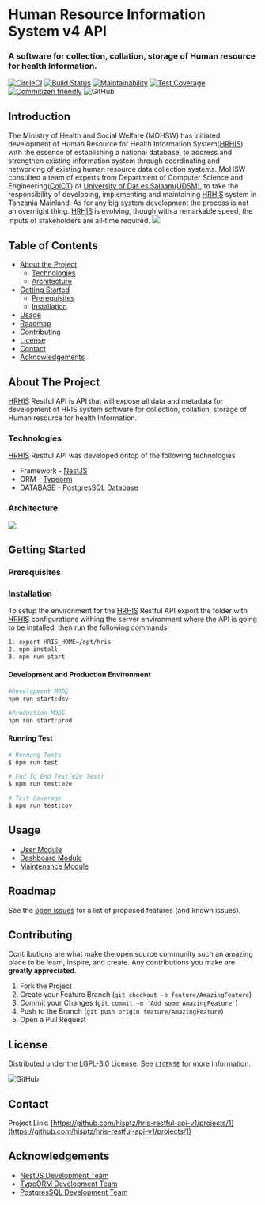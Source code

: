 # Human Resource Information System v4 API
### A software for collection, collation, storage of Human resource for health Information.

[![CircleCI](https://circleci.com/gh/hisptz/hris-restful-api-v1.svg?style=svg)](https://circleci.com/gh/hisptz/hris-restful-api-v1)
[![Build Status](https://travis-ci.org/hisptz/hris-restful-api-v1.svg?branch=master)](https://travis-ci.org/hisptz/hris-restful-api-v1)
[![Maintainability](https://api.codeclimate.com/v1/badges/43300df82d8d93167ff1/maintainability)](https://codeclimate.com/github/hisptz/hris-restful-api-v4/maintainability)
[![Test Coverage](https://api.codeclimate.com/v1/badges/43300df82d8d93167ff1/test_coverage)](https://codeclimate.com/github/hisptz/hris-restful-api-v4/test_coverage)
[![Commitizen friendly](https://img.shields.io/badge/commitizen-friendly-brightgreen.svg)](http://commitizen.github.io/cz-cli/) 
![GitHub](https://img.shields.io/github/license/hisptz/hris-restful-api-v1?color=%234CB80A&label=licence&logoColor=%23ffffff)

## Introduction

The Ministry of Health and Social Welfare (MOHSW) has initiated development of Human Resource for Health Information System([HRHIS](http://hrhis.moh.go.tz/login)) with the essence of establishing a national database, to address and strengthen existing information system through coordinating and networking of existing human resource data collection systems. MoHSW consulted a team of experts from Department of Computer Science and Engineering([CoICT](https://www.coict.udsm.ac.tz/)) of [University of Dar es Salaam(UDSM)](https://www.udsm.ac.tz/), to take the responsibility of developing, implementing and maintaining [HRHIS](http://hrhis.moh.go.tz/login) system in Tanzania Mainland. As for any big system development the process is not an overnight thing. [HRHIS](http://hrhis.moh.go.tz/login) is evolving, though with a remarkable speed, the inputs of stakeholders are all‐time required. 
![](https://lh3.googleusercontent.com/N1Jjje-4F68QY-n8DCII9MbC4dr9usDtpZf1SWA1WTa7n8SXocUfWlt3q9ZLJJVpTEOdStkNtXnQzFVQC8SLgzxF8TSuj6xIutIcHCkBD8mYg9iotSi__nMDSOzbhynFumy0ZlA6cgXxeqGjvzOJgAf8QL8SvCMUTSUvodQknq5-27-FZIYVXnSV-yvRLsyUD81__2AKZHT_KXOUOa5pzsYuA8UregUQGT5L9D9y8VDX3S2TeQzt6qv2KX4cMHcURIamrpsRxOXahVXb_KLBuZojCB0o_tWpEWQHE9TZyJJw6Sy3ocDZY5Rlkmghy3BTmAm39CkGemf5M7ZPZXeipLXWp2Xf-uzPL5saP7Q3LncBCncwttL8p0GKeWIdT7EbWy0sezDoDjw68kv8_sqgw6gljxYpLLftZ_CKBZ0vCXttTquc-7VjHzPUQEg2Oq5uspCFgGzO73S01l055e_2j68xmjJWLje9s9wSVYsqcaj2DxFAbzqVmVFHXHFCMA2bzg8eqyG9teHdu6bsx2LPWv2g6JjzYRdI_P7Ttk6k9td5DEFyC6iAdx0d7xh2APjxHTsFcDJeLSPAcQ4Jmp6SYvxM2MWZYbNkPqEle_k2idmtGC03qyXXRHHKaQ=w1853-h949)

## Table of Contents
* [About the Project](#about-the-project)
  * [Technologies](#built-with)
  * [Architecture](#architecture)
* [Getting Started](#getting-started)
  * [Prerequisites](#prerequisites)
  * [Installation](#installation)
* [Usage](#usage)
* [Roadmap](#roadmap)
* [Contributing](#contributing)
* [License](#license)
* [Contact](#contact)
* [Acknowledgements](#acknowledgements)

## About The Project
[HRHIS](http://hrhis.moh.go.tz/login) Restful API is API that will expose all data and metadata for development of HRIS system software for collection, collation, storage of Human resource for health Information.


### Technologies
[HRHIS](http://hrhis.moh.go.tz/login) Restful API was developed ontop of the following technologies
* Framework - [NestJS](https://nestjs.com/)
* ORM - [Typeorm](https://typeorm.io/#/)
* DATABASE - [PostgresSQL Database](https://www.postgresql.org/)

### Architecture
![](https://lh3.googleusercontent.com/N1Jjje-4F68QY-n8DCII9MbC4dr9usDtpZf1SWA1WTa7n8SXocUfWlt3q9ZLJJVpTEOdStkNtXnQzFVQC8SLgzxF8TSuj6xIutIcHCkBD8mYg9iotSi__nMDSOzbhynFumy0ZlA6cgXxeqGjvzOJgAf8QL8SvCMUTSUvodQknq5-27-FZIYVXnSV-yvRLsyUD81__2AKZHT_KXOUOa5pzsYuA8UregUQGT5L9D9y8VDX3S2TeQzt6qv2KX4cMHcURIamrpsRxOXahVXb_KLBuZojCB0o_tWpEWQHE9TZyJJw6Sy3ocDZY5Rlkmghy3BTmAm39CkGemf5M7ZPZXeipLXWp2Xf-uzPL5saP7Q3LncBCncwttL8p0GKeWIdT7EbWy0sezDoDjw68kv8_sqgw6gljxYpLLftZ_CKBZ0vCXttTquc-7VjHzPUQEg2Oq5uspCFgGzO73S01l055e_2j68xmjJWLje9s9wSVYsqcaj2DxFAbzqVmVFHXHFCMA2bzg8eqyG9teHdu6bsx2LPWv2g6JjzYRdI_P7Ttk6k9td5DEFyC6iAdx0d7xh2APjxHTsFcDJeLSPAcQ4Jmp6SYvxM2MWZYbNkPqEle_k2idmtGC03qyXXRHHKaQ=w1853-h949)

## Getting Started
### Prerequisites

### Installation
To setup the environment for the [HRHIS](http://hrhis.moh.go.tz/login) Restful API export the folder with [HRHIS](http://hrhis.moh.go.tz/login) configurations withing the server environment where the API is going to be installed, then run the following commands
```bash
1. export HRIS_HOME=/opt/hris
2. npm install
3. npm run start
```

#### Development and Production Environment
```bash
#Development MODE
npm run start:dev

#Production MODE
npm run start:prod
```

#### Running Test
```bash
# Runnung Tests
$ npm run test

# End To End Test(e2e Test)
$ npm run test:e2e

# Test Coverage
$ npm run test:cov
```

## Usage
* [User Module](https://github.com/hisptz/hris-restful-api/v1/blob/master/docs/USER_MODULE.md)
* [Dashboard Module](https://github.com/hisptz/hris-restful-api/v1/blob/master/docs/USER_MODULE.md)
* [Maintenance Module](https://github.com/hisptz/hris-restful-api/v1/blob/master/docs/USER_MODULE.md)


## Roadmap
See the [open issues](https://github.com/hisptz/hris-restful-api-v1/issues) for a list of proposed features (and known issues).

## Contributing
Contributions are what make the open source community such an amazing place to be learn, inspire, and create. Any contributions you make are **greatly appreciated**.

1. Fork the Project
2. Create your Feature Branch (`git checkout -b feature/AmazingFeature`)
3. Commit your Changes (`git commit -m 'Add some AmazingFeature'`)
4. Push to the Branch (`git push origin feature/AmazingFeature`)
5. Open a Pull Request

## License
Distributed under the LGPL-3.0 License. See `LICENSE` for more information.

![GitHub](https://img.shields.io/github/license/hisptz/hris-restful-api-v1?style=for-the-badge)

## Contact
Project Link: [https://github.com/hisptz/hris-restful-api-v1/projects/1](https://github.com/hisptz/hris-restful-api-v1/projects/1)

## Acknowledgements
* [NestJS Development Team](https://nestjs.com/)
* [TypeORM Development Team](https://typeorm.io/#/)
* [PostgresSQL Development Team](https://www.postgresql.org/)



